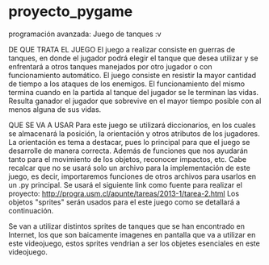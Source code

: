 ﻿# proyecto_pygame
programación avanzada: Juego de tanques :v

DE QUE TRATA EL JUEGO
El juego a realizar consiste en guerras de tanques, en donde el jugador podrá elegir el tanque que desea utilizar y se enfrentará a 
otros tanques manejados por otro jugador o con funcionamiento automático.
El juego consiste en resistir la mayor cantidad de tiempo a los ataques de los enemigos.
El funcionamiento del mismo termina cuando en la partida al tanque del jugador se le terminan las vidas.
Resulta ganador el jugador que sobrevive en el mayor tiempo posible con al menos alguna de sus vidas.

QUE SE VA A USAR
Para este juego se utilizará diccionarios, en los cuales se almacenará la posición, la orientación y otros atributos de los jugadores.
La orientación es tema a destacar, pues lo principal para que el juego se desarrolle de manera correcta.
Además de funciones que nos ayudarán tanto para el movimiento de los objetos, reconocer impactos, etc.
Cabe recalcar que no se usará solo un archivo para la implementación de este juego, es decir, importaremos funciones de otros archivos
para usarlos en un .py principal.
Se usará el siguiente link como fuente para realizar el proyecto: http://progra.usm.cl/apunte/tareas/2013-1/tarea-2.html
Los objetos "sprites" serán usados para el este juego como se detallará a continuación.

Se van a utilizar distintos sprites de tanques que se han encontrado en Internet, los que son baicamente imagenes en pantalla que 
va a utilizar en este videojuego, estos sprites vendrian a ser los objetes esenciales en este videojuego.



